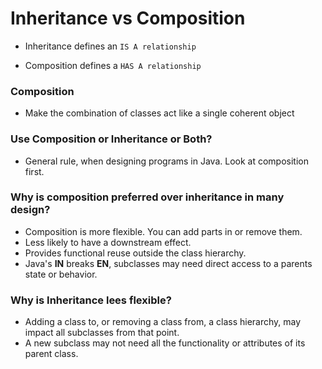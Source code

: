 # Inheritance vs Composition
- Inheritance defines an `IS A relationship`

- Composition defines a `HAS A relationship`

### Composition

- Make the combination of classes act like a single
  coherent object

### Use Composition or Inheritance or Both?
- General rule, when designing programs in Java. Look at composition
  first.

### Why is composition preferred over inheritance in many design?
- Composition is more flexible. You can add parts in or remove them.
- Less likely to have a downstream effect.
- Provides functional reuse outside the class hierarchy.
- Java's **IN** breaks **EN**, subclasses may need direct access to a 
  parents state or behavior. 

### Why is Inheritance lees flexible?
- Adding a class to, or removing a class from, a class hierarchy, 
  may impact all subclasses from that point. 
- A new subclass may not need all the functionality or attributes
  of its parent class.
